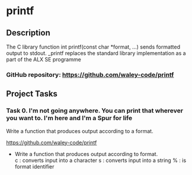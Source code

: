# printf

## Description
The C library function int printf(const char *format, ...) sends formatted output to stdout.
_printf replaces the standard library implementation as a part of the ALX SE programme

### GitHub repository: https://github.com/waley-code/printf


## Project Tasks

### Task 0. I'm not going anywhere. You can print that wherever you want to. I'm here and I'm a Spur for life
Write a function that produces output according to a format.

https://github.com/waley-code/printf
<ul>
<li>Write a function that produces output according to format.</li>
c : converts input into a character
s : converts input into a string
% : is format identifier
</ul>
